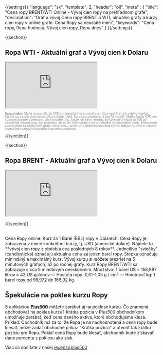 ﻿{{settings}}
  "language": "sk",
  "template": 2,
  "header": "oil",
  "meta" : {
    "title": "Cena ropy BRENT/WTI Online - Vývoj cien ropy na prehľadnom grafe",
    "description": "Graf a vývoj Cena ropy BRENT a WTI, aktuálne grafy a kurzy cien ropy v online grafe. Cena Ropy sa neustále mení",
    "keywords": "Cena ropy, Ropa hodnota, Vývoj cien ropy, Ropa dnes"
  }
{{/settings}}




{{section}}

## **Ropa WTI** - Aktuální graf a Vývoj cien k Dolaru 

<div class="container kurz">
<a href="http://blog.forexsrovnavac.cz/plus500cz"></a>
<a href="http://blog.forexsrovnavac.cz/plus500cz"></a>
<iframe src="http://marketools.plus500.com/Widgets/InstrumentChartContainer?hl=cs&cty=CZ&id=66349&tags=widg+chart+bitcoin&pl=2&instSymb=CL"></iframe>
</div>
<div class="alert">
    <font size="1" color="grey" face="">
    <p style="line-height:100%"> 
        <strong>Upozornění:</strong>
                Majte na pamäti, že CFD sú špekulatívne produkty a môžu viesť k strate celého kapitálu. Uistite sa, že ste plne pochopili príslušné riziká. Kurzy sú oneskorené (asi 15 minút). Všetky kruhy CFD nie sú poskytované výmenami, ale tvorcami trhu, takže ich ceny nemôžu byť presné a môžu sa líšiť od skutočnej trhovej ceny, čo znamená, že sú len orientačné a nie sú vhodné na obchodné účely. Nebudeme zodpovední za akékoľvek straty, ktoré môžu vzniknúť v dôsledku použitia týchto údajov. Urobte si vlastné investičné rozhodnutie podľa vlastného uváženia.</p>
    </font>
</div>
{{/section}}

{{section}}
## **Ropa BRENT** - Aktuální graf a Vývoj cien k Dolaru 

<div class="container kurz">
<a href="http://blog.forexsrovnavac.cz/plus500cz"></a>
<a href="http://blog.forexsrovnavac.cz/plus500cz"></a>
<iframe src="http://marketools.plus500.com/Widgets/InstrumentChartContainer?hl=cs&cty=CZ&id=66349&tags=widg+chart+bitcoin&pl=2&instSymb=EB"></iframe>
</div>


{{/section}}

<br>
Cena Ropy online. Kurz za 1 Barel (BBL) ropy v Dolarech. Cena Ropy je zobrazená v mene konkrétnej burzy, tj. USD (americké doláre). Nájdete tu **vývoj cien ropy z obdobia cca posledných 8 rokov**. Jednotlivé "sviečky" (candlesticks) označujú aktuálnu cenu za jeden barel ropy. Stopka označuje minimálný a maximálný kurz. Vývoj kurzu si môžete prezrieť na 5 minútových grafoch, až po ročnej grafy. Kurz Ropy BRENT/WTI sa zobrazuje s cca 5 minútovým oneskorením. Množstvo: 1 barel US = 158,987 litrov = 42 US galónov — Hustota ropy: 0,61-1,05 g / cm³ — Hmotnosť kg: 1 barel ropy od 96,972 do 166,92 kg.



## Špekulácie na pokles kurzu Ropy

S aplikáciou [**Plus500**](http://blog.forexsrovnavac.cz/plus500cz) môžete zarábať aj na poklese kurzu. Čo znamená obchodovať na pokles kurzu? Krátka pozícia v Plus500 obchodníkom umožňuje zarábať, keď cena daného aktíva, ktoré obchodujeme klesá. Príklad: Obchodník má za to, že Ropa je na nadhodnotená a cena ropy bude klesať, môže zadať obchodné príkaz "Krátka pozícia" a otvoriť tak krátku pozíciu pre Ropu. Pokiaľ cena Ropy bude klesať, obchodník bude získavať dane percenta z poklesu ako zisk.

Viac sa dočítate v našej [recenzii plus500](http://forexsrovnavac.cz/sk/plus500)




